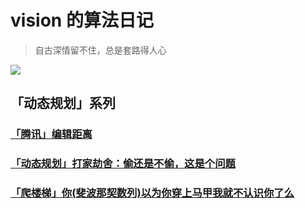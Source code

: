 # vision 的算法日记

> 自古深情留不住，总是套路得人心


![](https://cdn.nlark.com/yuque/0/2020/png/592150/1599174239792-24b6fa9b-8289-482c-a935-1fe5a163a0c5.png)  


## 「动态规划」系列

### [「腾讯」编辑距离](https://www.yuque.com/mdeveloper/lb5slg/kqzyfb)
### [「动态规划」打家劫舍：偷还是不偷，这是个问题](https://www.yuque.com/mdeveloper/lb5slg/gn398o)
### [「爬楼梯」你(斐波那契数列)以为你穿上马甲我就不认识你了么](https://www.yuque.com/mdeveloper/lb5slg/bw9hqx)



